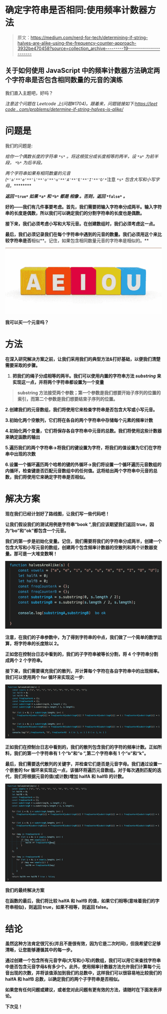 # 确定字符串是否相同:使用频率计数器方法

> 原文：<https://medium.com/nerd-for-tech/determining-if-string-halves-are-alike-using-the-frequency-counter-approach-3932be470458?source=collection_archive---------19----------------------->

## 关于如何使用 JavaScript 中的频率计数器方法确定两个字符串是否包含相同数量的元音的演练

我们直入主题吧，好吗？

*注意这个问题在 Leetcode 上(问题#1704)。跟着来，问题链接如下:*[*https://leet code . com/problems/determine-if-string-halves-is-alike/*](https://leetcode.com/problems/determine-if-string-halves-are-alike/)

# 问题是

我们的问题是:

*给你一个偶数长度的字符串* `*s*` *。将这根弦分成长度相等的两半，设* `*a*` *为前半段，* `*b*` *为后半段。*

*两个字符串如果有相同数量的元音(*`*'a'*`*`*'e'*`*`*'i'*`*`*'o'*`*`*'u'*`*`*'A'*`*`*'E'*`*`*'I'*`*`*'O'*`注意 `*s*` *包含大写和小写字母。*********

***返回* `*true*` *如果* `*a*` *和* `*b*` *都是* ***相像*** *。否则，返回* `*false*` *。***

**好的——我们有几件事要考虑。首先，我们需要把输入字符串分成两半。输入字符串的长度是偶数，所以我们可以确定我们的分割字符串的长度也是偶数。**

**接下来，我们必须考虑小写和大写元音。在创建数组时，我们必须考虑这一点。**

**最后，我们必须记录我们在每个字符串中遇到的元音的数量。我们必须用这个来比较字符串是否**相似**。记住，如果包含相同数量元音的字符串是相似的。**

**![](img/e31af0dd9e054b91d49651d23195fe7f.png)**

**我可以买一个元音吗？**

# **方法**

**在深入研究解决方案之前，让我们采用我们的典型方法&打好基础，以便我们清楚需要采取的步骤。**

1.  **把我们的绳子分成相等的两半。我们可以使用内置的字符串方法 *substring* 来实现这一点，并将两个字符串都设置为一个变量**

> **substring 方法接受两个参数；第一个参数是我们想要开始子序列的位置的索引，而第二个参数是我们想要结束子序列的位置。**

**2.创建我们的元音数组，我们将使用它来检查字符串是否包含大写或小写元音。**

**3.初始化两个空散列，它们将在各自的两个字符串中存储每个元素的频率计数**

**4.初始化两个变量，它们将保存各自字符串中元音的总数。我们将使用这些计数器来确定函数的输出**

**5.遍历我们的两个字符串->将我们的键设置为字符，将我们的值设置为它们在字符串中出现的次数**

**6.设置一个循环遍历两个哈希的键的外循环->我们将设置一个循环遍历元音数组的内循环，检查键是否匹配元音数组中的任何值。这将给出两个字符串中元音的总数，我们将使用它来确定字符串是否相似。**

# **解决方案**

**现在我们已经计划好了路线图，让我们写一些代码吧！**

**让我们假设我们的测试用例是字符串“book ”,我们应该期望我们返回 true，因为“bo”和“ok”都包含一个元音。**

**我们的第一步是初始化变量。记住，我们需要将我们的字符串分成两半，创建一个包含大写和小写元音的数组，创建两个包含频率计数器的空散列和两个计数器变量。那可是一大堆变数啊！**

**![](img/c4de2ff582ddebcd83f5f1849b9ba749.png)**

**注意，在我们的子串参数中，为了得到字符串的中点，我们做了一个简单的数学运算，将字符串的长度除以 2。**

**正如您在控制台日志中看到的，我们的子字符串被等长分割，将 4 个字符串分割成两个 2 个字符串。**

**接下来，我们需要填充我们的散列，并计算每个字符在各自字符串中的出现频率。我们可以使用两个 for 循环来实现这一步:**

**![](img/670847ea46570873f4e9bde87983dd3c.png)**

**正如我们在控制台日志中看到的，我们的散列包含我们的字符的频率计数。正如所料，我们的第一个字符串有 1 个“b”和“o ”,第二个字符串有 1 个“o”和“k”。**

**最后，我们需要迭代散列的关键字，并检查它们是否是元音字母。我们通过设置一个嵌套的 for 循环来实现这一点，该循环将遍历元音数组。对于每次遇到匹配的迭代，我们将根据元音的值(或计数)增加 halfA 和 halfB 的计数。**

**![](img/8a4836f9994775df77d469d0f7f634ae.png)**

**我们的最终解决方案**

**在函数的最后，我们将比较 halfA 和 halfB 的值，如果它们相等(意味着我们的字符串相似)，则返回 true，如果不相等，则返回 false。**

# **结论**

**虽然这种方法肯定很冗长(并且不是很有效，因为它是二次时间)，但我希望它足够清晰，让您能够遵循其中的每一步。**

**通过创建一个包含所有元音字母(大写和小写)的数组，我们可以用它来查找字符串中是否包含元音字母&有多少个。此外，使用频率计数器方法允许我们计算每个元音出现的次数，并将该值添加到我们的总数中，这样我们可以很容易地比较我们的 halfA 和 halfB 总数，以确定我们的两个子字符串是否相似。**

**如果您有任何问题或建议，或者您对此问题有更有效的方法，请随时在下面发表评论。**

**下次见！**